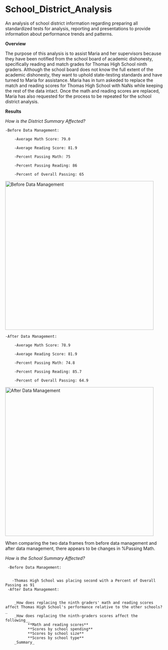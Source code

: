 # School_District_Analysis
An analysis of school district information regarding preparing all standardized tests for analysis, reporting and presentations to provide information about performance trends and patterns. 

**Overview**

The purpose of this analysis is to assist Maria and her supervisors because they have been notified from the school board of academic dishonesty, specifically reading and match grades for Thomas High School ninth graders. Although the school board does not know the full extent of the academic dishonesty, they want to uphold state-testing standards and have turned to Maria for assistance. Maria has in turn askeded to replace the match and reading scores for Thomas High School with NaNs while keeping the rest of the data intact. Once the math and reading scores are replaced, Maria has also requested for the process to be repeated for the school district analysis. 

**Results**
  
_How is the District Summary Affected?_
    
    -Before Data Management:
        
        -Average Math Score: 79.0
        
        -Average Reading Score: 81.9
        
        -Percent Passing Math: 75
        
        -Percent Passing Reading: 86
        
        -Percent of Overall Passing: 65
       
<img width="473" alt="Before Data Management" src="https://user-images.githubusercontent.com/99268646/158287758-9db25dd2-386c-455f-8914-44e07dbca7bb.png">
                         
    -After Data Management:
        
        -Average Math Score: 78.9
        
        -Average Reading Score: 81.9
        
        -Percent Passing Math: 74.8 
        
        -Percent Passing Reading: 85.7
        
        -Percent of Overall Passing: 64.9
                
<img width="473" alt="After Data Management" src="https://user-images.githubusercontent.com/99268646/158287809-67f79a74-fa24-4183-badf-1b323fc355c2.png">
            
 When comparing the two data frames from before data management and after data management, there appears to be changes in %Passing Math.
 
_How is the School Summary Affected?_
     
     -Before Data Management:
       
       
       -Thomas High School was placing second with a Percent of Overall Passing as 91
     -After Data Management:
        
       
        _How does replacing the ninth graders' math and reading scores affect Thomas High School's performance relative to the other schools?_
        _How does replacing the ninth-graders scores affect the following__
              **Math and reading scores**
              **Scores by school spending**
              **Scores by school size**
              **Scores by school type**
        _Summary_       

